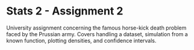 # Stats 2 - Assignment 2

University assignment concerning the famous horse-kick death problem faced by the Prussian army. Covers handling a dataset, simulation from a known function, plotting densities, and confidence intervals.
